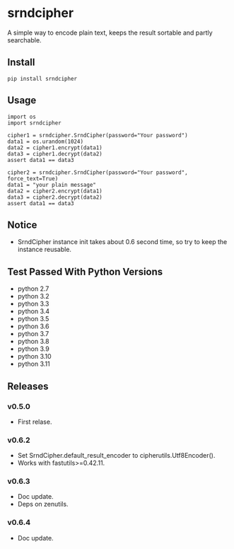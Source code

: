 # srndcipher

A simple way to encode plain text, keeps the result sortable and partly searchable.

## Install

```shell
pip install srndcipher
```

## Usage

```
import os
import srndcipher

cipher1 = srndcipher.SrndCipher(password="Your password")
data1 = os.urandom(1024)
data2 = cipher1.encrypt(data1)
data3 = cipher1.decrypt(data2)
assert data1 == data3

cipher2 = srndcipher.SrndCipher(password="Your password", force_text=True)
data1 = "your plain message"
data2 = cipher2.encrypt(data1)
data3 = cipher2.decrypt(data2)
assert data1 == data3
```

## Notice

- SrndCipher instance init takes about 0.6 second time, so try to keep the instance reusable.

## Test Passed With Python Versions

- python 2.7
- python 3.2
- python 3.3
- python 3.4
- python 3.5
- python 3.6
- python 3.7
- python 3.8
- python 3.9
- python 3.10
- python 3.11

## Releases

### v0.5.0

- First relase.

### v0.6.2

- Set SrndCipher.default_result_encoder to cipherutils.Utf8Encoder().
- Works with fastutils>=0.42.11.

### v0.6.3

- Doc update.
- Deps on zenutils.

### v0.6.4

- Doc update.
